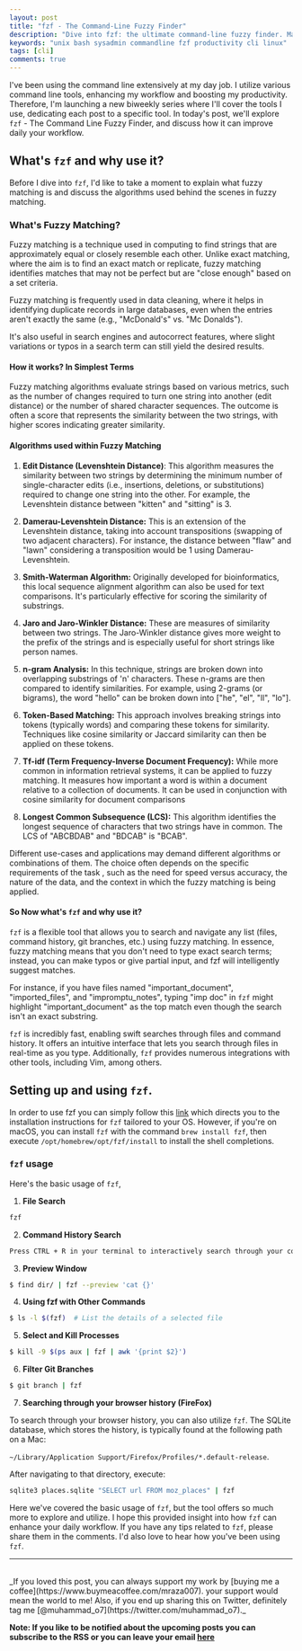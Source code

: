 ```yaml
---
layout: post
title: "fzf - The Command-Line Fuzzy Finder"
description: "Dive into fzf: the ultimate command-line fuzzy finder. Master terminal searches, enhance productivity, and streamline tasks with this must-have tool."
keywords: "unix bash sysadmin commandline fzf productivity cli linux"
tags: [cli]
comments: true
---
```


I've been using the command line extensively at my day job. I utilize various command line tools, enhancing my workflow and boosting my productivity. Therefore, I'm launching a new biweekly series where I'll cover the tools I use, dedicating each post to a specific tool. In today's post, we'll explore `fzf` - The Command Line Fuzzy Finder, and discuss how it can improve daily your workflow.

## What's `fzf` and why use it?

Before I dive into `fzf`, I'd like to take a moment to explain what fuzzy matching is and discuss the algorithms used behind the scenes in fuzzy matching.

### What's Fuzzy Matching?

Fuzzy matching is a technique used in computing to find strings that are approximately equal or closely resemble each other. Unlike exact matching, where the aim is to find an exact match or replicate, fuzzy matching identifies matches that may not be perfect but are "close enough" based on a set criteria.

Fuzzy matching is frequently used in data cleaning, where it helps in identifying duplicate records in large databases, even when the entries aren't exactly the same (e.g., "McDonald's" vs. "Mc Donalds").

It's also useful in search engines and autocorrect features, where slight variations or typos in a search term can still yield the desired results.

#### How it works? In Simplest Terms

Fuzzy matching algorithms evaluate strings based on various metrics, such as the number of changes required to turn one string into another (edit distance) or the number of shared character sequences. The outcome is often a score that represents the similarity between the two strings, with higher scores indicating greater similarity.

#### Algorithms used within Fuzzy Matching

1. **Edit Distance (Levenshtein Distance)**:
This algorithm measures the similarity between two strings by determining the minimum number of single-character edits (i.e., insertions, deletions, or substitutions) required to change one string into the other. For example, the Levenshtein distance between "kitten" and "sitting" is 3.

2. **Damerau-Levenshtein Distance:** This is an extension of the Levenshtein distance, taking into account transpositions (swapping of two adjacent characters). For instance, the distance between "flaw" and "lawn" considering a transposition would be 1 using Damerau-Levenshtein.

3. **Smith-Waterman Algorithm:** Originally developed for bioinformatics, this local sequence alignment algorithm can also be used for text comparisons. It's particularly effective for scoring the similarity of substrings.

4. **Jaro and Jaro-Winkler Distance:** These are measures of similarity between two strings. The Jaro-Winkler distance gives more weight to the prefix of the strings and is especially useful for short strings like person names.

5. **n-gram Analysis:** In this technique, strings are broken down into overlapping substrings of 'n' characters. These n-grams are then compared to identify similarities. For example, using 2-grams (or bigrams), the word "hello" can be broken down into ["he", "el", "ll", "lo"].

6. **Token-Based Matching:** This approach involves breaking strings into tokens (typically words) and comparing these tokens for similarity. Techniques like cosine similarity or Jaccard similarity can then be applied on these tokens.

7. **Tf-idf (Term Frequency-Inverse Document Frequency):** While more common in information retrieval systems, it can be applied to fuzzy matching. It measures how important a word is within a document relative to a collection of documents. It can be used in conjunction with cosine similarity for document comparisons

8. **Longest Common Subsequence (LCS):** This algorithm identifies the longest sequence of characters that two strings have in common. The LCS of "ABCBDAB" and "BDCAB" is "BCAB".

Different use-cases and applications may demand different algorithms or combinations of them. The choice often depends on the specific requirements of the task , such as the need for speed versus accuracy, the nature of the data, and the context in which the fuzzy matching is being applied.

#### So Now what's `fzf` and why use it? 

`fzf` is a flexible tool that allows you to search and navigate any list (files, command history, git branches, etc.) using fuzzy matching. In essence, fuzzy matching means that you don't need to type exact search terms; instead, you can make typos or give partial input, and fzf will intelligently suggest matches.

For instance, if you have files named "important_document", "imported_files", and "impromptu_notes", typing "imp doc" in `fzf` might highlight "important_document" as the top match even though the search isn't an exact substring.

`fzf` is incredibly fast, enabling swift searches through files and command history. It offers an intuitive interface that lets you search through files in real-time as you type. Additionally, `fzf` provides numerous integrations with other tools, including Vim, among others.

## Setting up and using `fzf`.

In order to use fzf you can simply follow this [link](https://github.com/junegunn/fzf#installation) which directs you to the installation instructions for `fzf` tailored to your OS. However, if you're on macOS, you can install `fzf` with the command `brew install fzf`, then execute `/opt/homebrew/opt/fzf/install` to install the shell completions.

### `fzf` usage

Here's the basic usage of `fzf`, 

1. **File Search** 

```bash
fzf
```

2. **Command History Search**

```bash
Press CTRL + R in your terminal to interactively search through your command history.
```

3. **Preview Window**

```bash
$ find dir/ | fzf --preview 'cat {}'
```

4. **Using fzf with Other Commands**

```bash
$ ls -l $(fzf)  # List the details of a selected file
```

5. **Select and Kill Processes**

```bash
$ kill -9 $(ps aux | fzf | awk '{print $2}')
```

6. **Filter Git Branches**

```bash
$ git branch | fzf
```
7. **Searching through your browser history (FireFox)**




To search through your browser history, you can also utilize `fzf`. The SQLite database, which stores the history, is typically found at the following path on a Mac:

`~/Library/Application Support/Firefox/Profiles/*.default-release`.

After navigating to that directory, execute:

```bash
sqlite3 places.sqlite "SELECT url FROM moz_places" | fzf
```

Here we've covered the basic usage of `fzf`, but the tool offers so much more to explore and utilize. I hope this provided insight into how `fzf` can enhance your daily workflow. If you have any tips related to `fzf`, please share them in the comments. I'd also love to hear how you've been using `fzf`.

---

<br>
_If you loved this post, you can always support my work by [buying me a coffee](https://www.buymeacoffee.com/mraza007). your support would mean the world to me! Also, if you end up sharing this on Twitter, definitely tag me [@muhammad_o7](https://twitter.com/muhammad_o7)._


**Note: If you like to be notified about the upcoming posts you can subscribe to the RSS or you can leave your email [here](https://forms.gle/M1EK61LLCxJ3iTiD7)**